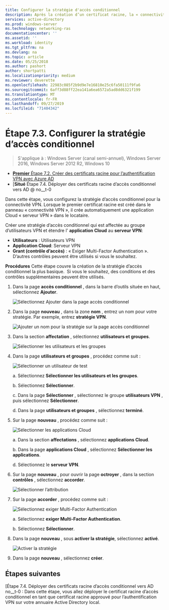 ```yaml
---
title: Configurer la stratégie d'accès conditionnel
description: Après la création d’un certificat racine, la « connectivité VPN » déclenche la création de l’application de Cloud « serveur VPN » dans le locataire du client.
services: active-directory
ms.prod: windows-server
ms.technology: networking-ras
documentationcenter: ''
ms.assetid: ''
ms.workload: identity
ms.tgt_pltfrm: na
ms.devlang: na
ms.topic: article
ms.date: 05/25/2018
ms.author: pashort
author: shortpatti
ms.localizationpriority: medium
ms.reviewer: deverette
ms.openlocfilehash: 22983c085f2b9d9e7e16810e25c6fa50111f9fa6
ms.sourcegitcommit: 6aff3d88ff22ea141a6ea6572a5ad8dd6321f199
ms.translationtype: MT
ms.contentlocale: fr-FR
ms.lasthandoff: 09/27/2019
ms.locfileid: "71404342"
---
```

# <a name="step-73-configure-the-conditional-access-policy"></a>Étape 7.3. Configurer la stratégie d’accès conditionnel

>S'applique à : Windows Server (canal semi-annuel), Windows Server 2016, Windows Server 2012 R2, Windows 10

- [**Premier** Étape 7.2. Créer des certificats racine pour l’authentification VPN avec Azure AD](vpn-create-root-cert-for-vpn-auth-azure-ad.md)
- [**Situé** Étape 7.4. Déployer des certificats racine d’accès conditionnel vers AD @ no__t-0

Dans cette étape, vous configurez la stratégie d’accès conditionnel pour la connectivité VPN. Lorsque le premier certificat racine est créé dans le panneau « connectivité VPN », il crée automatiquement une application Cloud « serveur VPN » dans le locataire.

Créer une stratégie d’accès conditionnel qui est affectée au groupe d’utilisateurs VPN et étendre l' **application Cloud** au **serveur VPN**:

- **Utilisateurs** : Utilisateurs VPN
- **Application Cloud**: Serveur VPN
- **Grant (contrôle d’accès)** : « Exiger Multi-Factor Authentication ». D’autres contrôles peuvent être utilisés si vous le souhaitez.

**Procédures** Cette étape couvre la création de la stratégie d’accès conditionnel la plus basique.  Si vous le souhaitez, des conditions et des contrôles supplémentaires peuvent être utilisés.


1. Dans la page **accès conditionnel** , dans la barre d’outils située en haut, sélectionnez **Ajouter**.

    ![Sélectionnez Ajouter dans la page accès conditionnel](../../media/Always-On-Vpn/07.png)

2. Dans la page **nouveau** , dans la zone **nom** , entrez un nom pour votre stratégie. Par exemple, entrez **stratégie VPN**.

    ![Ajouter un nom pour la stratégie sur la page accès conditionnel](../../media/Always-On-Vpn/08.png)

3. Dans la section **affectation** , sélectionnez **utilisateurs et groupes**.

    ![Sélectionner les utilisateurs et les groupes](../../media/Always-On-Vpn/09.png)

4. Dans la page **utilisateurs et groupes** , procédez comme suit :

    ![Sélectionner un utilisateur de test](../../media/Always-On-Vpn/10.png)

    a. Sélectionnez **Sélectionner les utilisateurs et les groupes**.

    b. Sélectionnez **Sélectionner**.

    c. Dans la page **Sélectionner** , sélectionnez le groupe **utilisateurs VPN** , puis sélectionnez **Sélectionner**.

    d. Dans la page **utilisateurs et groupes** , sélectionnez **terminé**.

5. Sur la page **nouveau** , procédez comme suit :

    ![Sélectionner les applications Cloud](../../media/Always-On-Vpn/11.png)

    a. Dans la section **affectations** , sélectionnez **applications Cloud**.

    b. Dans la page **applications Cloud** , sélectionnez **Sélectionner les applications**.

    d. Sélectionnez le **serveur VPN**.

6.  Sur la page **nouveau** , pour ouvrir la page **octroyer** , dans la section **contrôles** , sélectionnez **accorder**.

    ![Sélectionner l’attribution](../../media/Always-On-Vpn/13.png)

7.  Sur la page **accorder** , procédez comme suit :

    ![Sélectionnez exiger Multi-Factor Authentication](../../media/Always-On-Vpn/14.png)

    a. Sélectionnez **exiger Multi-Factor Authentication**.

    b. Sélectionnez **Sélectionner**.

8.  Dans la page **nouveau** , sous **activer la stratégie**, sélectionnez **activé**.

    ![Activer la stratégie](../../media/Always-On-Vpn/15.png)

9.  Dans la page **nouveau** , sélectionnez **créer**.


## <a name="next-steps"></a>Étapes suivantes
[Étape 7.4. Déployer des certificats racine d’accès conditionnel vers AD no__t-0 : Dans cette étape, vous allez déployer le certificat racine d’accès conditionnel en tant que certificat racine approuvé pour l’authentification VPN sur votre annuaire Active Directory local.
